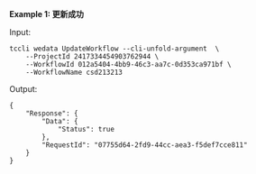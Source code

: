 **Example 1: 更新成功**



Input: 

```
tccli wedata UpdateWorkflow --cli-unfold-argument  \
    --ProjectId 2417334454903762944 \
    --WorkflowId 012a5404-4bb9-46c3-aa7c-0d353ca971bf \
    --WorkflowName csd213213
```

Output: 
```
{
    "Response": {
        "Data": {
            "Status": true
        },
        "RequestId": "07755d64-2fd9-44cc-aea3-f5def7cce811"
    }
}
```

